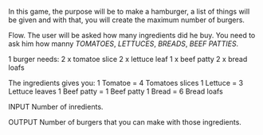 In this game, the purpose will be to make a hamburger, 
a list of things will be given and with that,
you will create the maximum number of burgers.

Flow.
The user will be asked how many ingredients did he buy. 
You need to ask him how manny *TOMATOES*, *LETTUCES*, *BREADS*, *BEEF PATTIES*.

1 burger needs:
2 x tomatoe slice
2 x lettuce leaf
1 x beef patty
2 x bread loafs

The ingredients gives you:
1 Tomatoe = 4 Tomatoes slices
1 Lettuce = 3 Lettuce leaves 
1 Beef patty = 1 Beef patty
1 Bread = 6 Bread loafs

INPUT
Number of inredients.

OUTPUT
Number of burgers that you can make with those ingredients.